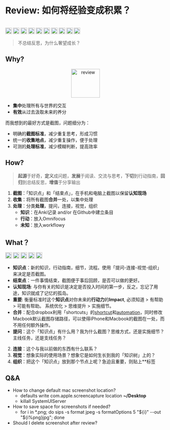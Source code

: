 # Review: 如何将经验变成积累？

<br>
<img src="https://i.imgur.com/3xYCguw.png" alt="sceenshot" width ="20"/> 
<img src="https://i.imgur.com/lywdaP3.png" alt="right" width="20"/> 
<img src="https://i.imgur.com/h0VjH0Q.png" alt="review" width="20"/> 
<img src="https://i.imgur.com/lywdaP3.png" alt="right" width="20"/> 
<img src="https://i.imgur.com/MwXB1il.png" alt="workflowy" width="20"/>

<img src="https://i.imgur.com/3xYCguw.png" alt="shortcuts" width="20"/>
<img src="https://i.imgur.com/lywdaP3.png" alt="right" width="20"/> 
<img src="https://i.imgur.com/h0VjH0Q.pngg" alt="anki" width="20"/>
<img src="https://i.imgur.com/lywdaP3.png" alt="right" width="20"/> 
<img src="https://i.imgur.com/MwXB1il.png" alt="drawing" width="20"/>

> 不总结反思，为什么奢望成长？

## Why?

<center>
<img src="https://i.imgur.com/PNAowPi.png" alt="review" height="90"/>
</center>

* **集中**处理所有与世界的交互
* **有效**从过去汲取未来的养分

而我想到的最好方式是截图，问题细分为：

* 明确的**截图标准**，减少重复思考，形成习惯
* 统一的**收集地点**，减少重复操作，便于处理
* 可测的**处理标准**，减少模糊判断，提高效率

## How?

> **起源**于好奇，**定义**成问题，**发展**于阅读、交流与思考，**下切**到行动指南，**回归**到总结反思，**增值**于分享输出



1. **截图**：「知识点」和「结束点」，在手机和电脑上截图以保留**认知现场**
1. **收集**：将所有截图**合并**一处，以集中处理
1. **处理**：分类**处理**，提问，连接，视觉，组织
	* **知识**：在Anki记录 and/or 在Github中建立条目
	* **行动**：放入Omnifocus
	* **未知**：放入workflowy



## What？

<img src="https://i.imgur.com/lywdaP3.png" alt="right" width="20"/> <img src="https://i.imgur.com/5L0C5zD.png" alt="shortcuts" width="20"/>
<img src="https://i.imgur.com/CZTaNRb.jpg" alt="anki" width="20"/>
<img src="https://i.imgur.com/kLLtRlc.png" alt="drawing" width="20"/>
<img src="https://i.imgur.com/8MyBvDP.png" alt="drawing" width="20"/>

* **知识点**：新的知识，行动指南，细节，流程。使用「提问-连接-视觉-组织」来决定是否截图。
* **结束点**：一件事情结束，截图便于事后回顾，是否可以做的更好。
* **认知现场**: 与你有关的知识是决定是否投入时间的第一步，反之，忘记了用途，知识就成了记忆的孤岛。
*  **重要**: 衡量标准时这个**知识点**对你未来的**行动力**的**Impact**, 必须知道 > 有帮助 > 可能有帮助。 系统优化 > 思维提升 > 实施细节。
*  **合并**：配合dropbox利用「shortcuts」的[shortcut](https://i.imgur.com/ac30rCf.jpeg)和[automation](https://i.imgur.com/BoIyroH.png)，同时修改Macbook默认截图存储路径，可以使得iPhone和Macbook的截图在一处，而不用任何额外操作。
* **提问**：这个「知识点」有什么用？我为什么截图？思维方式，还是实施细节？主线任务，还是支线任务？
2. **连接**：这个与我以前做的东西有什么联系？
3. **视觉**：想象实际的使用场景？想象它是如何生长到我的「知识树」上的？
4. **组织**：把这个「知识点」放到那个节点上呢？急迫且重要，则贴上**标签

## Q&A

* How to change default mac screenshot location?
	* defaults write com.apple.screencapture location **~/Desktop**
	* killall SystemUIServer 
* How to save space for screenshots if needed? 
	* for i in *.png; do sips -s format jpeg -s formatOptions 5 "${i}" --out "${i%png}jpg"; done
* Should I delete screenshot after review?


